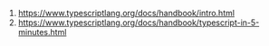 1. https://www.typescriptlang.org/docs/handbook/intro.html
2. https://www.typescriptlang.org/docs/handbook/typescript-in-5-minutes.html